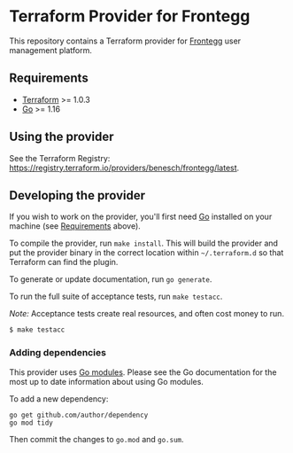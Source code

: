 # Terraform Provider for Frontegg

This repository contains a Terraform provider for [Frontegg] user management
platform.

## Requirements

* [Terraform](https://www.terraform.io/downloads.html) >= 1.0.3
* [Go](https://golang.org/doc/install) >= 1.16

## Using the provider

See the Terraform Registry: <https://registry.terraform.io/providers/benesch/frontegg/latest>.

## Developing the provider

If you wish to work on the provider, you'll first need
[Go](http://www.golang.org) installed on your machine (see
[Requirements](#requirements) above).

To compile the provider, run `make install`. This will build the provider and
put the provider binary in the correct location within `~/.terraform.d` so that
Terraform can find the plugin.

To generate or update documentation, run `go generate`.

To run the full suite of acceptance tests, run `make testacc`.

*Note:* Acceptance tests create real resources, and often cost money to run.

```sh
$ make testacc
```

### Adding dependencies

This provider uses [Go modules](https://github.com/golang/go/wiki/Modules).
Please see the Go documentation for the most up to date information about using
Go modules.

To add a new dependency:

```
go get github.com/author/dependency
go mod tidy
```

Then commit the changes to `go.mod` and `go.sum`.

[Frontegg]: https://frontegg.com